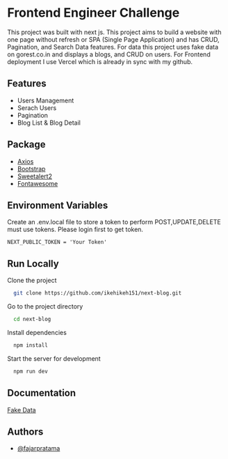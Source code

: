 # Frontend Engineer Challenge

This project was built with next js. This project aims to build a website with one page without refresh or SPA (Single Page Application) and has CRUD, Pagination, and Search Data features. For data this project uses fake data on gorest.co.in and displays a blogs, and CRUD on users. For Frontend deployment I use Vercel which is already in sync with my github.

## Features

- Users Management
- Serach Users
- Pagination
- Blog List & Blog Detail

## Package

- [Axios](https://www.npmjs.com/package/axios)
- [Bootstrap](npmjs.com/package/bootstrap)
- [Sweetalert2](https://sweetalert2.github.io/)
- [Fontawesome](https://fontawesome.com/v5/docs/web/use-with/react#get-started)

## Environment Variables

Create an .env.local file to store a token to perform POST,UPDATE,DELETE must use tokens. Please login first to get token.

```
NEXT_PUBLIC_TOKEN = 'Your Token'
```

## Run Locally

Clone the project

```bash
  git clone https://github.com/ikehikeh151/next-blog.git
```

Go to the project directory

```bash
  cd next-blog
```

Install dependencies

```bash
  npm install
```

Start the server for development

```bash
  npm run dev
```

## Documentation

[Fake Data](https://gorest.co.in/)

## Authors

- [@fajarpratama](https://github.com/ikehikeh151)
